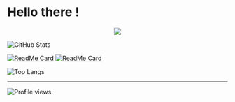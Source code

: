 # Hello there !

<p align="center">
  <img src="https://media.giphy.com/media/Nx0rz3jtxtEre/giphy.gif" />
</p>

![GitHub Stats](https://github-readme-stats.vercel.app/api?username=Adonis-Stavridis&count_private=true&show_icons=true&theme=dark)

[![ReadMe Card](https://github-readme-stats.vercel.app/api/pin/?username=Adonis-Stavridis&repo=Doge-Extension&theme=dark)](https://github.com/Adonis-Stavridis/Doge-Extension)
[![ReadMe Card](https://github-readme-stats.vercel.app/api/pin/?username=Adonis-Stavridis&repo=Cubos&theme=dark)](https://github.com/Adonis-Stavridis/Cubos)

![Top Langs](https://github-readme-stats.vercel.app/api/top-langs/?username=Adonis-Stavridis&layout=compact&hide=c%23&theme=dark)

---

![Profile views](https://gpvc.arturio.dev/Adonis-Stavridis)

<!--
**Adonis-Stavridis/Adonis-Stavridis** is a ✨ _special_ ✨ repository because its `README.md` (this file) appears on your GitHub profile.

Here are some ideas to get you started:

- 🔭 I’m currently working on ...
- 🌱 I’m currently learning ...
- 👯 I’m looking to collaborate on ...
- 🤔 I’m looking for help with ...
- 💬 Ask me about ...
- 📫 How to reach me: ...
- 😄 Pronouns: ...
- ⚡ Fun fact: ...
-->
